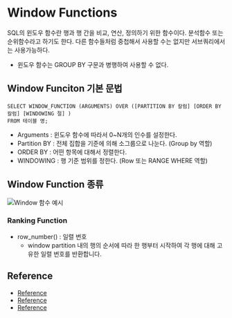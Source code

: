 # Window Functions
SQL의 윈도우 함수란 행과 행 간을 비교, 연산, 정의하기 위한 함수이다. 분석함수 또는 순위함수라고
하기도 한다. 다른 함수들처럼 중첩해서 사용할 수는 없지만 서브쿼리에서는 사용가능하다.

- 윈도우 함수는 GROUP BY 구문과 병행하여 사용할 수 없다.
## Window Funciton 기본 문법
```
SELECT WINDOW_FUNCTION (ARGUMENTS) OVER ([PARTITION BY 칼럼] [ORDER BY 칼럼] [WINDOWING 절] )
FROM 테이블 명;
```

- Arguments : 윈도우 함수에 따라서 0~N개의 인수를 설정한다.
- Partition BY : 전체 집합을 기준에 의해 소그룹으로 나눈다. (Group by 역할)
- ORDER BY : 어떤 항목에 대해서 정렬한다.
- WINDOWING : 행 기준 범위를 정한다. (Row 또는 RANGE WHERE 역할)

## Window Function 종류

![Window 함수 예시](https://user-images.githubusercontent.com/105041834/210501493-88922215-1eaf-4fd3-9702-a4ae43f836ea.jpg)

### Ranking Function
- row_number() : 일렬 번호
  - window partition 내의 행의 순서에 따라 한 행부터 시작하여 각 행에 대해 고유한 일렬 번호를 반환합니다.

## Reference
- [Reference](https://for-my-wealthy-life.tistory.com/48)
- [Reference](https://velog.io/@yewon-july/Window-Function)
- [Reference](https://velog.io/@ena_hong/SQL-Analytic-Function-%EB%B6%84%EC%84%9D%ED%95%A8%EC%88%98)